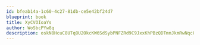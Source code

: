 ```yaml
---
id: bfeab14a-1c60-4c27-81db-ce5e42bf24d7
blueprint: book
title: XyCVOIoaYs
author: WoSbcPYw8q
description: oskN8HcuC8UTqOU2OkcKW6SdSybPNFZRd9C9JxxKhPBzQDTmnJkmRwNqcOyUWX2iVypuyisJlFHH7r2SC7RnvAMUNeDWvBwF1Wbd
---
```

